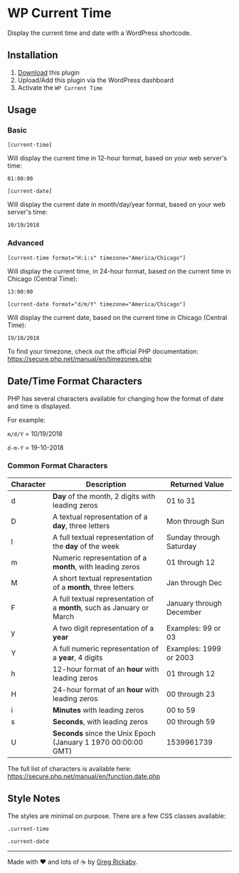 # WP Current Time

Display the current time and date with a WordPress shortcode.

## Installation

1. [Download](https://github.com/gregrickaby/WP-Current-Time/archive/master.zip) this plugin
2. Upload/Add this plugin via the WordPress dashboard
3. Activate the `WP Current Time`

## Usage

### Basic

`[current-time]`

Will display the current time in 12-hour format, based on your web server's time:

`01:00:00`

`[current-date]`

Will display the current date in month/day/year format, based on your web server's time:

`10/19/2018`

### Advanced

`[current-time format="H:i:s" timezone="America/Chicago"]`

Will display the current time, in 24-hour format, based on the current time in Chicago (Central Time):

`13:00:00`

`[current-date format="d/m/Y" timezone="America/Chicago"]`

Will display the current date, based on the current time in Chicago (Central Time):

`19/10/2018`

To find your timezone, check out the official PHP documentation: https://secure.php.net/manual/en/timezones.php

## Date/Time Format Characters

PHP has several characters available for changing how the format of date and time is displayed.

For example:

`m/d/Y` = 10/19/2018

`d-m-Y` = 19-10-2018

### Common Format Characters

| Character | Description                                                            | Returned Value           |
| --------- | ---------------------------------------------------------------------- | ------------------------ |
| d         | **Day** of the month, 2 digits with leading zeros                      | 01 to 31                 |
| D         | A textual representation of a **day**, three letters                   | Mon through Sun          |
| l         | A full textual representation of the **day** of the week               | Sunday through Saturday  |
| m         | Numeric representation of a **month**, with leading zeros              | 01 through 12            |
| M         | A short textual representation of a **month**, three letters           | Jan through Dec          |
| F         | A full textual representation of a **month**, such as January or March | January through December |
| y         | A two digit representation of a **year**                               | Examples: 99 or 03       |
| Y         | A full numeric representation of a **year**, 4 digits                  | Examples: 1999 or 2003   |
| h         | 12-hour format of an **hour** with leading zeros                       | 01 through 12            |
| H         | 24-hour format of an **hour** with leading zeros                       | 00 through 23            |
| i         | **Minutes** with leading zeros                                         | 00 to 59                 |
| s         | **Seconds**, with leading zeros                                        | 00 through 59            |
| U         | **Seconds** since the Unix Epoch (January 1 1970 00:00:00 GMT)         | 1539961739               |

The full list of characters is available here: https://secure.php.net/manual/en/function.date.php

## Style Notes

The styles are minimal on purpose. There are a few CSS classes available:

`.current-time`

`.current-date`

-----------

Made with :heart: and lots of :coffee: by [Greg Rickaby](https://gregrickaby.com).